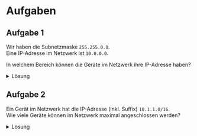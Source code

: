 # Aufgaben

## Aufgabe 1

Wir haben die Subnetzmaske `255.255.0.0`.  
Eine IP-Adresse im Netzwerk ist `10.0.0.0`.

In welchem Bereich können die Geräte im Netzwerk ihre IP-Adresse haben?

<details>
<summary>Lösung</summary>
Die möglichen IP-Adressen haben die Form 10.0.x.x.

Also die IP-Adressen können zwischen 10.0.0.0 und 10.0.255.255 liegen.

</details>

## Aufgabe 2

Ein Gerät im Netzwerk hat die IP-Adresse (inkl. Suffix) `10.1.1.0/16`.  
Wie viele Geräte können im Netzwerk maximal angeschlossen werden?

<details>
<summary>Lösung</summary>

Es können maximal $ 2^{16} $ = 65536 Geräte angeschlossen werden.

</details>